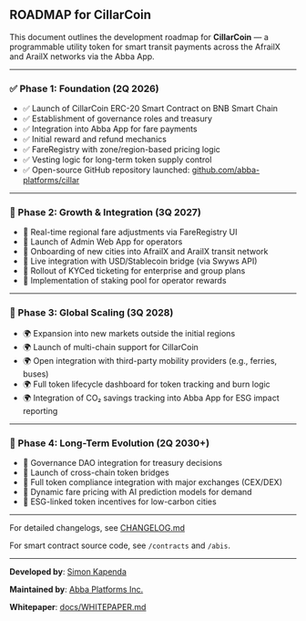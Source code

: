 ## ROADMAP for CillarCoin

This document outlines the development roadmap for **CillarCoin** — a programmable utility token for smart transit payments across the AfrailX and ArailX networks via the Abba App.

----------

### ✅ Phase 1: Foundation (2Q 2026)

-   ✅ Launch of CillarCoin ERC-20 Smart Contract on BNB Smart Chain
-   ✅ Establishment of governance roles and treasury
-   ✅ Integration into Abba App for fare payments
-   ✅ Initial reward and refund mechanics
-   ✅ FareRegistry with zone/region-based pricing logic
-   ✅ Vesting logic for long-term token supply control
-   ✅ Open-source GitHub repository launched: [github.com/abba-platforms/cillar](https://github.com/abba-platforms/cillar)

----------

### 🚧 Phase 2: Growth & Integration (3Q 2027)

-   🎯 Real-time regional fare adjustments via FareRegistry UI
-   🎯 Launch of Admin Web App for operators
-   🎯 Onboarding of new cities into AfrailX and ArailX transit network
-   🎯 Live integration with USD/Stablecoin bridge (via Swyws API)
-   🎯 Rollout of KYCed ticketing for enterprise and group plans
-   🎯 Implementation of staking pool for operator rewards

----------

### 🔄 Phase 3: Global Scaling (3Q 2028)

-   🌍 Expansion into new markets outside the initial regions
-   🌍 Launch of multi-chain support for CillarCoin
-   🌍 Open integration with third-party mobility providers (e.g., ferries, buses)
-   🌍 Full token lifecycle dashboard for token tracking and burn logic
-   🌍 Integration of CO₂ savings tracking into Abba App for ESG impact reporting

----------

### 🔵 Phase 4: Long-Term Evolution (2Q 2030+)

-   🔐 Governance DAO integration for treasury decisions
-   🔐 Launch of cross-chain token bridges
-   🔐 Full token compliance integration with major exchanges (CEX/DEX)
-   🔐 Dynamic fare pricing with AI prediction models for demand
-   🔐 ESG-linked token incentives for low-carbon cities

----------

For detailed changelogs, see [CHANGELOG.md](./CHANGELOG.md)

For smart contract source code, see `/contracts` and `/abis`.

----------

**Developed by**: [Simon Kapenda](https://x.com/simonkapenda)

**Maintained by**: [Abba Platforms Inc.](https://abbapp.com)

**Whitepaper**: [docs/WHITEPAPER.md](./docs/WHITEPAPER.md)
